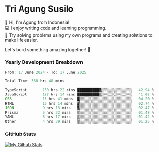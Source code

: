 # Tri Agung Susilo

👋 Hi, I'm Agung from Indonesia!<br>
💻 I enjoy writing code and learning programming.<br>
🧠 Try solving problems using my own programs and creating solutions to make life easier.

Let's build something amazing together! 🚀

### Yearly Development Breakdown

<!--START_SECTION:waka-->

```TypeScript JavaScript PHP
From: 17 June 2024 - To: 17 June 2025

Total Time: 368 hrs 48 mins

TypeScript       160 hrs 22 mins ██████████▓░░░░░░░░░░░░░░   42.94 %
JavaScript       153 hrs 14 mins ██████████▒░░░░░░░░░░░░░░   41.03 %
CSS              15 hrs 41 mins  █░░░░░░░░░░░░░░░░░░░░░░░░   04.20 %
HTML             10 hrs 14 mins  ▓░░░░░░░░░░░░░░░░░░░░░░░░   02.74 %
JSON             9 hrs 13 mins   ▓░░░░░░░░░░░░░░░░░░░░░░░░   02.47 %
Prisma           5 hrs 32 mins   ▒░░░░░░░░░░░░░░░░░░░░░░░░   01.48 %
YAML             5 hrs 17 mins   ▒░░░░░░░░░░░░░░░░░░░░░░░░   01.42 %
Other            4 hrs 39 mins   ▒░░░░░░░░░░░░░░░░░░░░░░░░   01.25 %
```

<!--END_SECTION:waka-->

### GitHub Stats

[![My Github Stats](https://github-readme-stats.vercel.app/api?username=triagung128&show_icons=true&hide=contribs,issues&count_private=true&theme=tokyonight)](https://github.com/triagung128)

<!-- [![Top Langs](https://github-readme-stats.vercel.app/api/top-langs/?username=triagung128&layout=compact)](https://github.com/triagung128) -->
